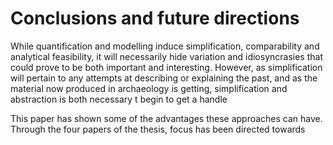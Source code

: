 # Conclusions and future directions

While quantification and modelling induce simplification, comparability and analytical feasibility, it will necessarily hide variation and idiosyncrasies that could prove to be both important and interesting. However, as simplification will pertain to any attempts at describing or explaining the past, and as the material now produced in archaeology is getting, simplification and abstraction is both necessary t begin to get a handle 

This paper has shown some of the advantages these approaches can have. Through the four papers of the thesis, focus has been directed towards 
